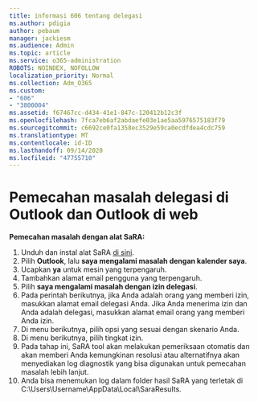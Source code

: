 ```yaml
---
title: informasi 606 tentang delegasi
ms.author: pdigia
author: pebaum
manager: jackiesm
ms.audience: Admin
ms.topic: article
ms.service: o365-administration
ROBOTS: NOINDEX, NOFOLLOW
localization_priority: Normal
ms.collection: Adm_O365
ms.custom:
- "606"
- "3800004"
ms.assetid: f67467cc-d434-41e1-847c-120412b12c3f
ms.openlocfilehash: 7fca7eb6af2abdaefe03e1ae5aa5976575183f79
ms.sourcegitcommit: c6692ce0fa1358ec3529e59ca0ecdfdea4cdc759
ms.translationtype: MT
ms.contentlocale: id-ID
ms.lasthandoff: 09/14/2020
ms.locfileid: "47755710"
---
```

# <a name="troubleshooting-delegation-in-outlook-and-outlook-on-the-web"></a>Pemecahan masalah delegasi di Outlook dan Outlook di web

**Pemecahan masalah dengan alat SaRA:**

1. Unduh dan instal alat SaRA [di sini](https://aka.ms/SaRA-SkypeForBusinessSignIn).
1. Pilih **Outlook**, lalu **saya mengalami masalah dengan kalender saya**.
1. Ucapkan **ya** untuk mesin yang terpengaruh.
1. Tambahkan alamat email pengguna yang terpengaruh.
1. Pilih **saya mengalami masalah dengan izin delegasi**.
1. Pada perintah berikutnya, jika Anda adalah orang yang memberi izin, masukkan alamat email delegasi Anda. Jika Anda menerima izin dan Anda adalah delegasi, masukkan alamat email orang yang memberi Anda izin.
1. Di menu berikutnya, pilih opsi yang sesuai dengan skenario Anda.
1. Di menu berikutnya, pilih tingkat izin.
1. Pada tahap ini, SaRA tool akan melakukan pemeriksaan otomatis dan akan memberi Anda kemungkinan resolusi atau alternatifnya akan menyediakan log diagnostik yang bisa digunakan untuk pemecahan masalah lebih lanjut.
1. Anda bisa menemukan log dalam folder hasil SaRA yang terletak di C:\Users\Username\AppData\Local\SaraResults.
